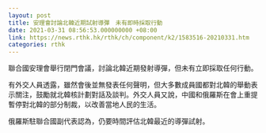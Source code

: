 ```yaml
---
layout: post
title: 安理會討論北韓近期試射導彈　未有即時採取行動
date: 2021-03-31 08:56:53.000000000 +08:00
link: https://news.rthk.hk/rthk/ch/component/k2/1583516-20210331.htm
categories: rthk
---
```


聯合國安理會舉行閉門會議，討論北韓近期發射導彈，但未有立即採取任何行動。

有外交人員透露，雖然會後並無發表任何聲明，但大多數成員國都對北韓的舉動表示關注，鼓勵就北韓核計劃對話及談判。外交人員又說，中國和俄羅斯在會上重提暫停對北韓的部分制裁，以改善當地人民的生活。

俄羅斯駐聯合國副代表認為，仍要時間評估北韓最近的導彈試射。
